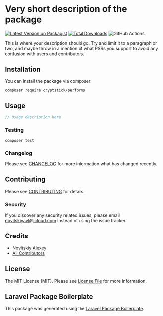 # Very short description of the package

[![Latest Version on Packagist](https://img.shields.io/packagist/v/cryptstick/performs.svg?style=flat-square)](https://packagist.org/packages/cryptstick/performs)
[![Total Downloads](https://img.shields.io/packagist/dt/cryptstick/performs.svg?style=flat-square)](https://packagist.org/packages/cryptstick/performs)
![GitHub Actions](https://github.com/cryptstick/performs/actions/workflows/main.yml/badge.svg)

This is where your description should go. Try and limit it to a paragraph or two, and maybe throw in a mention of what PSRs you support to avoid any confusion with users and contributors.

## Installation

You can install the package via composer:

```bash
composer require cryptstick/performs
```

## Usage

```php
// Usage description here
```

### Testing

```bash
composer test
```

### Changelog

Please see [CHANGELOG](CHANGELOG.md) for more information what has changed recently.

## Contributing

Please see [CONTRIBUTING](CONTRIBUTING.md) for details.

### Security

If you discover any security related issues, please email novitskiyavl@icloud.com instead of using the issue tracker.

## Credits

-   [Novitskiy Alexey](https://github.com/cryptstick)
-   [All Contributors](../../contributors)

## License

The MIT License (MIT). Please see [License File](LICENSE.md) for more information.

## Laravel Package Boilerplate

This package was generated using the [Laravel Package Boilerplate](https://laravelpackageboilerplate.com).
